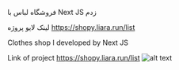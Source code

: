 فروشگاه لباس با Next JS زدم

لینک لایو پروژه https://shopy.liara.run/list


Clothes shop I developed by Next JS

Link of project https://shopy.liara.run/list
![alt text](https://github.com/mohammadbaghani/Shopy-NextJS/blob/main/Screenshot_2025_01_08-5.png)


